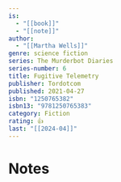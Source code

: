 ```yaml
---
is:
  - "[[book]]"
  - "[[note]]"
author:
  - "[[Martha Wells]]"
genre: science fiction
series: The Murderbot Diaries
series-number: 6
title: Fugitive Telemetry
publisher: Tordotcom
published: 2021-04-27
isbn: "1250765382"
isbn13: "9781250765383"
category: Fiction
rating: 👍
last: "[[2024-04]]"
---
```

# Notes
